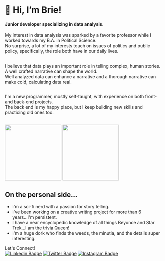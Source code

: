 # 👋 Hi, I’m Brie!

<h4> Junior developer specializing in data analysis.</h4>

My interest in data analysis was sparked by a favorite professor while I worked towards my B.A. in Political Science.<br>
No surprise, a lot of my interests touch on issues of politics and public policy, specifically, the role both have in our daily lives.<br><br>

I believe that data plays an important role in telling complex, human stories. A well crafted narrative can shape the world.<br>
Well analyzed data can enhance a narrative and a thorough narrative can make cold, calculating data real.<br><br>

I'm a new programmer, mostly self-taught, with experience on both front- and back-end projects.<br>
The back end is my happy place, but I keep building new skills and practicing old ones too.<br><br>

<p>
  <img height="180em" src="https://github-readme-stats.vercel.app/api?username=BriePowell&show_icons=true&hide_border=true&&count_private=true&include_all_commits=true" />
  <img height="180em" src="https://github-readme-stats.vercel.app/api/top-langs/?username=BriePowell&exclude_repo=KNN-Image-Classification&show_icons=true&hide_border=true&layout=compact&langs_count=8"/>
</p>

## On the personal side...
- I'm a sci-fi nerd with a passion for story telling.
- I've been working on a creative writing project for more than 6 years...I'm persistent.
- I have a near encyclopedic knowledge of all things Beyonce and Star Trek...I am the trivia Queen!
- I'm a huge dork who finds the weeds, the minutia, and the details super interesting. 

<!--![Spock, logical](href="https://giphy.com/gifs/star-trek-wow-spock-n8SkNR77udWlG") -->

Let's Connect!<br>
[![Linkedin Badge](https://img.shields.io/badge/-LinkedIn-0e76a8?style=flat-square&logo=Linkedin&logoColor=white)](https://linkedin.com/in/briepowell)
[![Twitter Badge](https://img.shields.io/badge/-Twitter-00acee?style=flat-square&logo=Twitter&logoColor=white)](https://twitter.com/@92Brie)
[![Instagram Badge](https://img.shields.io/badge/-Instagram-e4405f?style=flat-square&logo=Instagram&logoColor=white)](https://instagram.com/briebrie92)
